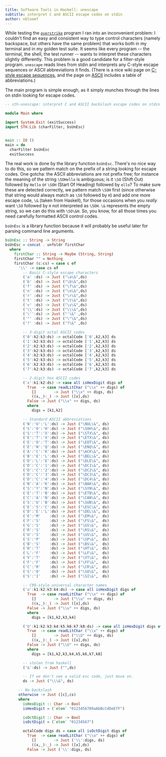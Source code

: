 ```yaml
---
title: Software Tools in Haskell: unescape
subtitle: interpret C and ASCII escape codes on stdin
author: nbloomf
---
```


While testing the [``overstrike``](/pages/sth/tool/overstrike.html) program I ran into an inconvenient problem: I couldn't find an easy and consistent way to type control characters (namely backspace, but others have the same problem) that works both in my terminal and in my golden test suite. It seems like every program -- the terminal, the shell, the test runner -- wants to interpret these characters slightly differently. This problem is a good candidate for a filter-style program. ``unescape`` reads lines from stdin and interprets any C-style escape sequences or ASCII abbreviations it finds. (There is a nice wiki page on [C-style escape sequences](https://en.wikipedia.org/wiki/Escape_sequences_in_C), and the page on [ASCII](https://en.wikipedia.org/wiki/ASCII#ASCII_control_code_chart) includes a table of abbreviations.)

The main program is simple enough, as it simply munches through the lines on stdin looking for escape codes.


```haskell
-- sth-unescape: interpret C and ASCII backslash escape codes on stdin

module Main where

import System.Exit (exitSuccess)
import STH.Lib (charFilter, bsUnEsc)


main :: IO ()
main = do
  charFilter bsUnEsc
  exitSuccess
```


The real work is done by the library function ``bsUnEsc``. There's no nice way to do this, so we pattern match on the prefix of a string looking for escape codes. One gotcha: the ASCII abbreviations are not prefix free; for instance the meaning of the string ``\SOHello`` is ambiguous; is it ``\SO`` (Shift Out) followed by ``Hello`` or ``\SOH`` (Start Of Heading) followed by ``ello``? To make sure these are detected correctly, we pattern match ``\SOH`` first (since otherwise that string would always match as ``\SO`` followed by ``H``) and add one more escape code, ``\&`` (taken from Haskell), for those occasions when you *really* want ``\SO`` followed by ``H`` not interpreted as ``\SOH``. ``\&`` represents the empty string, so we can do this with ``\SO\&H``. So, you know, for all those times you need carefully formatted ASCII control codes.

``bsUnEsc`` is a library function because it will probably be useful later for parsing command line arguments.


```haskell
bsUnEsc :: String -> String
bsUnEsc = concat . unfoldr firstChar
  where
    firstChar :: String -> Maybe (String, String)
    firstChar "" = Nothing
    firstChar (c:cs) = case c of
      '\\' -> case cs of
        -- Basic C-style escape characters
        ('a' :ds) -> Just ("\a\&",ds)
        ('b' :ds) -> Just ("\b\&",ds)
        ('f' :ds) -> Just ("\f\&",ds)
        ('n' :ds) -> Just ("\n\&",ds)
        ('r' :ds) -> Just ("\r\&",ds)
        ('t' :ds) -> Just ("\t\&",ds)
        ('v' :ds) -> Just ("\v\&",ds)
        ('\\':ds) -> Just ("\\\&",ds)
        ('\'':ds) -> Just ("'\&" ,ds)
        ('"' :ds) -> Just ("\"\&",ds)
        ('?' :ds) -> Just ("?\&" ,ds)

        -- 3-digit octal ASCII codes
        ('0':k2:k3:ds) -> octalCode ['0',k2,k3] ds
        ('1':k2:k3:ds) -> octalCode ['1',k2,k3] ds
        ('2':k2:k3:ds) -> octalCode ['2',k2,k3] ds
        ('3':k2:k3:ds) -> octalCode ['3',k2,k3] ds
        ('4':k2:k3:ds) -> octalCode ['4',k2,k3] ds
        ('5':k2:k3:ds) -> octalCode ['5',k2,k3] ds
        ('6':k2:k3:ds) -> octalCode ['6',k2,k3] ds
        ('7':k2:k3:ds) -> octalCode ['7',k2,k3] ds

        -- 2-digit hex ASCII codes
        ('x':k1:k2:ds) -> case all isHexDigit digs of
          True  -> case readLitChar ("\\x" ++ digs) of
            []        -> Just ("\\x" ++ digs, ds)
            ((x,_):_) -> Just ([x],ds)
          False -> Just ("\\x" ++ digs, ds)
          where
            digs = [k1,k2]

        -- Standard ASCII abbreviations
        ('N':'U':'L':ds) -> Just ("\NUL\&", ds)
        ('S':'O':'H':ds) -> Just ("\SOH\&", ds)
        ('S':'T':'X':ds) -> Just ("\STX\&", ds)
        ('E':'T':'X':ds) -> Just ("\ETX\&", ds)
        ('E':'O':'T':ds) -> Just ("\EOT\&", ds)
        ('E':'N':'Q':ds) -> Just ("\ENQ\&", ds)
        ('A':'C':'K':ds) -> Just ("\ACK\&", ds)
        ('B':'E':'L':ds) -> Just ("\BEL\&", ds)
        ('D':'L':'E':ds) -> Just ("\DLE\&", ds)
        ('D':'C':'1':ds) -> Just ("\DC1\&", ds)
        ('D':'C':'2':ds) -> Just ("\DC2\&", ds)
        ('D':'C':'3':ds) -> Just ("\DC3\&", ds)
        ('D':'C':'4':ds) -> Just ("\DC4\&", ds)
        ('N':'A':'K':ds) -> Just ("\NAK\&", ds)
        ('S':'Y':'N':ds) -> Just ("\SYN\&", ds)
        ('E':'T':'B':ds) -> Just ("\ETB\&", ds)
        ('C':'A':'N':ds) -> Just ("\CAN\&", ds)
        ('S':'U':'B':ds) -> Just ("\SUB\&", ds)
        ('E':'S':'C':ds) -> Just ("\ESC\&", ds)
        ('D':'E':'L':ds) -> Just ("\DEL\&", ds)
        ('E':'M'    :ds) -> Just ("\EM\&",  ds)
        ('F':'S'    :ds) -> Just ("\FS\&",  ds)
        ('G':'S'    :ds) -> Just ("\GS\&",  ds)
        ('R':'S'    :ds) -> Just ("\RS\&",  ds)
        ('U':'S'    :ds) -> Just ("\US\&",  ds)
        ('S':'P'    :ds) -> Just ("\SP\&",  ds)
        ('B':'S'    :ds) -> Just ("\BS\&",  ds)
        ('H':'T'    :ds) -> Just ("\HT\&",  ds)
        ('L':'F'    :ds) -> Just ("\LF\&",  ds)
        ('V':'T'    :ds) -> Just ("\VT\&",  ds)
        ('F':'F'    :ds) -> Just ("\FF\&",  ds)
        ('C':'R'    :ds) -> Just ("\CR\&",  ds)
        ('S':'O'    :ds) -> Just ("\SO\&",  ds)
        ('S':'I'    :ds) -> Just ("\SI\&",  ds)

        -- C99-style universal character names
        ('u':k1:k2:k3:k4:ds) -> case all isHexDigit digs of
          True  -> case readLitChar ("\\x" ++ digs) of
            []        -> Just ("\\u" ++ digs, ds)
            ((x,_):_) -> Just ([x],ds)
          False -> Just ("\\u" ++ digs, ds)
          where
            digs = [k1,k2,k3,k4]

        ('U':k1:k2:k3:k4:k5:k6:k7:k8:ds) -> case all isHexDigit digs of
          True  -> case readLitChar ("\\x" ++ digs) of
            []        -> Just ("\\U" ++ digs, ds)
            ((x,_):_) -> Just ([x],ds)
          False -> Just ("\\U" ++ digs, ds)
          where
            digs = [k1,k2,k3,k4,k5,k6,k7,k8]

        -- stolen from haskell
        ('&':ds) -> Just ("",ds)

        -- If we don't see a valid esc code, just move on.
        ds -> Just ("\\\&", ds)

      -- No backslash
      otherwise -> Just ([c],cs)
      where
        isHexDigit :: Char -> Bool
        isHexDigit = (`elem` "0123456789aAbBcCdDeEfF")

        isOctDigit :: Char -> Bool
        isOctDigit = (`elem` "01234567")

        octalCode digs ds = case all isOctDigit digs of
          True  -> case readLitChar ("\\o" ++ digs) of
            []        -> Just ('\\':digs, ds)
            ((x,_):_) -> Just ([x],ds)
          False -> Just ('\\':digs, ds)
```
